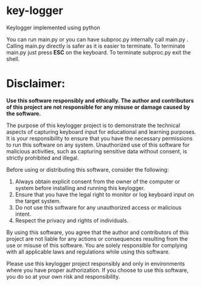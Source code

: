 # key-logger
Keylogger implemented using python

You can run main.py or you can have subproc.py internally call main.py .
Calling main.py directly is safer as it is easier to terminate. 
To terminate main.py just press **ESC** on the keyboard. 
To terminate subproc.py exit the shell.

Disclaimer:
===========================
**Use this software responsibly and ethically. The author and contributors of this project are not responsible for any misuse or damage caused by the software.**

The purpose of this keylogger project is to demonstrate the technical aspects of capturing keyboard input for educational and learning purposes. It is your responsibility to ensure that you have the necessary permissions to run this software on any system. Unauthorized use of this software for malicious activities, such as capturing sensitive data without consent, is strictly prohibited and illegal.

Before using or distributing this software, consider the following:

1. Always obtain explicit consent from the owner of the computer or system before installing and running this keylogger.
2. Ensure that you have the legal right to monitor or log keyboard input on the target system.
3. Do not use this software for any unauthorized access or malicious intent.
4. Respect the privacy and rights of individuals.

By using this software, you agree that the author and contributors of this project are not liable for any actions or consequences resulting from the use or misuse of this software. You are solely responsible for complying with all applicable laws and regulations while using this software.

Please use this keylogger project responsibly and only in environments where you have proper authorization. If you choose to use this software, you do so at your own risk and responsibility.



